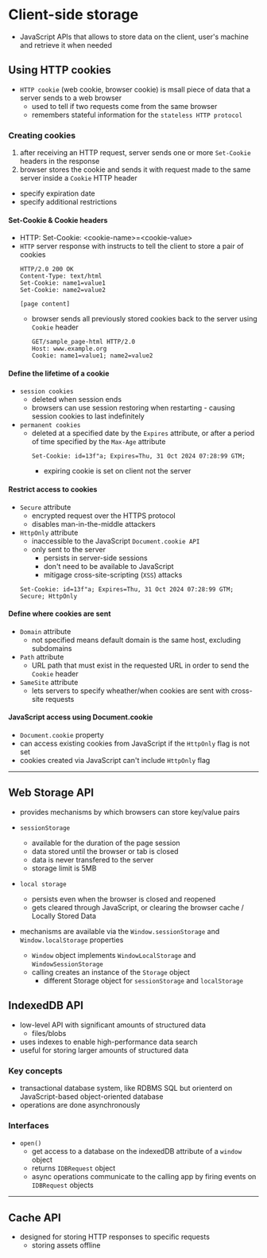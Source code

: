 # Client-side storage
- JavaScript APIs that allows to store data on the client, user's machine and retrieve it when needed

## Using HTTP cookies
- `HTTP cookie` (web cookie, browser cookie) is msall piece of data that a server sends to a web browser
  - used to tell if two requests come from the same browser
  - remembers stateful information for the `stateless HTTP protocol`

### Creating cookies
1. after receiving an HTTP request, server sends one or more `Set-Cookie` headers in the response
2. browser stores the cookie and sends it with request made to the same server inside a `Cookie` HTTP header
  - specify expiration date
  - specify additional restrictions

#### Set-Cookie & Cookie headers
- HTTP: Set-Cookie: &lt;cookie-name&gt;=&lt;cookie-value&gt;
- `HTTP` server response with instructs to tell the client to store a pair of cookies
  ```
  HTTP/2.0 200 OK
  Content-Type: text/html
  Set-Cookie: name1=value1
  Set-Cookie: name2=value2

  [page content]
  ```
  - browser sends all previously stored cookies back to the server using `Cookie` header
    ```
    GET/sample_page-html HTTP/2.0
    Host: www.example.org
    Cookie: name1=value1; name2=value2
    ```

#### Define the lifetime of a cookie
- `session cookies`
  - deleted when session ends
  - browsers can use session restoring when restarting - causing session cookies to last indefinitely
- `permanent cookies`
  - deleted at a specified date by the `Expires` attribute, or after a period of time specified by the `Max-Age` attribute
    ```
    Set-Cookie: id=13f"a; Expires=Thu, 31 Oct 2024 07:28:99 GTM;
    ```
    - expiring cookie is set on client not the server

#### Restrict access to cookies
- `Secure` attribute
  - encrypted request over the HTTPS protocol
  - disables man-in-the-middle attackers
- `HttpOnly` attribute
  - inaccessible to the JavaScript `Document.cookie API`
  - only sent to the server
    - persists in server-side sessions
    - don't need to be available to JavaScript
    - mitigage cross-site-scripting (`XSS`) attacks
  ```
  Set-Cookie: id=13f"a; Expires=Thu, 31 Oct 2024 07:28:99 GTM; Secure; HttpOnly
  ```

#### Define where cookies are sent
- `Domain` attribute
  - not specified means default domain is the same host, excluding subdomains
- `Path` attribute
  - URL path that must exist in the requested URL in order to send the `Cookie` header
- `SameSite` attribute 
  - lets servers to specify wheather/when cookies are sent with cross-site requests

#### JavaScript access using Document.cookie
- `Document.cookie` property
- can access existing cookies from JavaScript if the `HttpOnly` flag is not set
- cookies created via JavaScript can't include `HttpOnly` flag

<hr>

## Web Storage API
- provides mechanisms by which browsers can store key/value pairs
- `sessionStorage`
  - available for the duration of the page session
  - data stored until the browser or tab is closed
  - data is never transfered to the server
  - storage limit is 5MB
- `local storage`
  - persists even when the browser is closed and reopened
  - gets cleared through JavaScript, or clearing the browser cache / Locally Stored Data

- mechanisms are available via the `Window.sessionStorage` and `Window.localStorage` properties 
  - `Window` object implements `WindowLocalStorage` and `WindowSessionStorage`
  - calling creates an instance of the `Storage` object
    - different Storage object for `sessionStorage` and `localStorage`

## IndexedDB API
- low-level API with significant amounts of structured data
  - files/blobs
- uses indexes to enable high-performance data search
- useful for storing larger amounts of structured data

### Key concepts
- transactional database system, like RDBMS SQL but orienterd on JavaScript-based object-oriented database
- operations are done asynchronously

### Interfaces
- `open()`
  - get access to a database on the indexedDB attribute of a `window` object
  - returns `IDBRequest` object
  - async operations communicate to the calling app by firing events on `IDBRequest` objects

<hr>

## Cache API
- designed for storing HTTP responses to specific requests
  - storing assets offline
